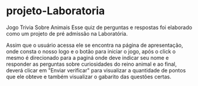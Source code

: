 # projeto-Laboratoria
Jogo Trivia Sobre Animais
Esse quiz de perguntas e respostas foi elaborado como um projeto de pré admissão na Laboratória.

Assim que o usuário acessa ele se encontra na página de apresentação, onde consta o nosso logo e o botão para iniciar o jogo, após o click o mesmo é direcionado para a paginá onde deve indicar seu nome e  responder as perguntas sobre curiosidades do reino animal e ao final, deverá clicar em "Enviar verificar" para visualizar a quantidade de pontos que ele obteve e também visualizar o gabarito das questões certas.
